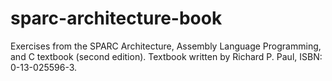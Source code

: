 # sparc-architecture-book
Exercises from the SPARC Architecture, Assembly Language Programming, and C textbook (second edition). Textbook written by Richard P. Paul, ISBN: 0-13-025596-3.
